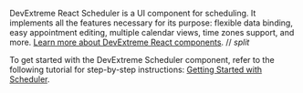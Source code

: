 DevExtreme React Scheduler is a UI component for scheduling. It implements all the features necessary for its purpose: flexible data binding, easy appointment editing, multiple calendar views, time zones support, and more. [Learn more about DevExtreme React components](/Documentation/Guide/React_Components/DevExtreme_React_Components/).
// _split_

To get started with the DevExtreme Scheduler component, refer to the following tutorial for step-by-step instructions: [Getting Started with Scheduler](/Documentation/Guide/UI_Components/Scheduler/Getting_Started_with_Scheduler/).
